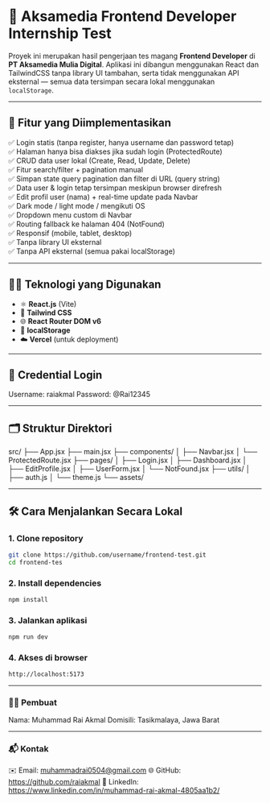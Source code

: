 # 🧪 Aksamedia Frontend Developer Internship Test

Proyek ini merupakan hasil pengerjaan tes magang **Frontend Developer** di **PT Aksamedia Mulia Digital**. Aplikasi ini dibangun menggunakan React dan TailwindCSS tanpa library UI tambahan, serta tidak menggunakan API eksternal — semua data tersimpan secara lokal menggunakan `localStorage`.

---

## 🧩 Fitur yang Diimplementasikan

✅ Login statis (tanpa register, hanya username dan password tetap)  
✅ Halaman hanya bisa diakses jika sudah login (ProtectedRoute)  
✅ CRUD data user lokal (Create, Read, Update, Delete)  
✅ Fitur search/filter + pagination manual  
✅ Simpan state query pagination dan filter di URL (query string)  
✅ Data user & login tetap tersimpan meskipun browser direfresh  
✅ Edit profil user (nama) + real-time update pada Navbar  
✅ Dark mode / light mode / mengikuti OS  
✅ Dropdown menu custom di Navbar  
✅ Routing fallback ke halaman 404 (NotFound)  
✅ Responsif (mobile, tablet, desktop)  
✅ Tanpa library UI eksternal  
✅ Tanpa API eksternal (semua pakai localStorage)

---

## 🧑‍💻 Teknologi yang Digunakan

- ⚛️ **React.js** (Vite)
- 🎨 **Tailwind CSS**
- 🌐 **React Router DOM v6**
- 💾 **localStorage**
- ☁️ **Vercel** (untuk deployment)

---

## 🔐 Credential Login

Username: raiakmal
Password: @Rai12345

---

## 🗂️ Struktur Direktori

src/
├── App.jsx
├── main.jsx
├── components/
│ ├── Navbar.jsx
│ └── ProtectedRoute.jsx
├── pages/
│ ├── Login.jsx
│ ├── Dashboard.jsx
│ ├── EditProfile.jsx
│ ├── UserForm.jsx
│ └── NotFound.jsx
├── utils/
│ ├── auth.js
│ └── theme.js
└── assets/

---

## 🛠️ Cara Menjalankan Secara Lokal

### 1. Clone repository

```bash
git clone https://github.com/username/frontend-test.git
cd frontend-tes
```

### 2. Install dependencies

```bash
npm install
```

### 3. Jalankan aplikasi

```bash
npm run dev
```

### 4. Akses di browser

```bash
http://localhost:5173
```

---

### 🙋‍♂️ Pembuat

Nama: Muhammad Rai Akmal
Domisili: Tasikmalaya, Jawa Barat

---

### 📬 Kontak

✉️ Email: muhammadrai0504@gmail.com
🌐 GitHub: https://github.com/raiakmal
💼 LinkedIn: https://www.linkedin.com/in/muhammad-rai-akmal-4805aa1b2/
